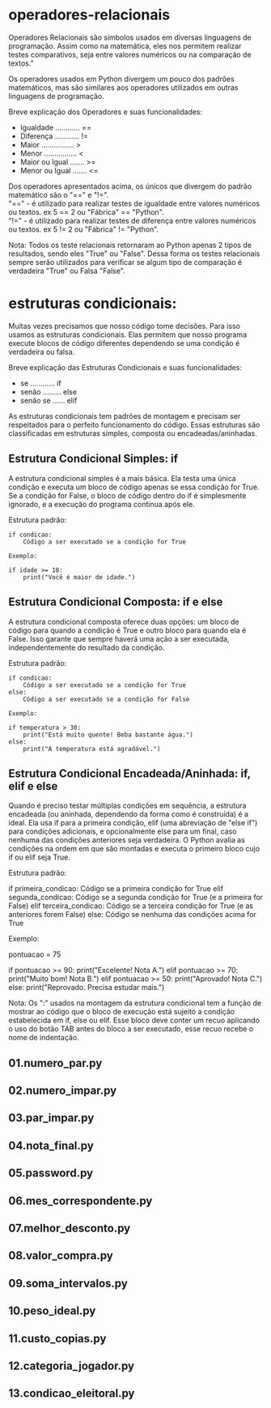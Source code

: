 # operadores-relacionais

Operadores Relacionais são símbolos usados em diversas linguagens de programação. Assim como na matemática, eles nos permitem realizar testes comparativos, seja entre valores numéricos ou na comparação de textos."

Os operadores usados em Python divergem um pouco dos padrões matemáticos, mas são similares aos operadores utilizados em outras linguagens de programação.

Breve explicação dos Operadores e suas funcionalidades:

* Igualdade ............ ==
* Diferença ............ !=
* Maior ................ >
* Menor ................ <
* Maior ou Igual ....... >=
* Menor ou Igual ....... <=

Dos operadores apresentados acima, os únicos que divergem do padrão matemático são o "==" e "!=".  
"==" - é utilizado para realizar testes de igualdade entre valores numéricos ou textos. ex 5 == 2 ou "Fábrica" == "Python".  
"!=" - é utilizado para realizar testes de diferença entre valores numéricos ou textos. ex 5 != 2 ou "Fábrica" != "Python".   

Nota: Todos os teste relacionais retornaram ao Python apenas 2 tipos de resultados, sendo eles "True" ou "False". Dessa forma os testes relacionais sempre serão utilizados para verificar se algum tipo de comparação é verdadeira "True" ou Falsa "False".

# estruturas condicionais:

Muitas vezes precisamos que nosso código tome decisões. Para isso usamos as estruturas condicionais. Elas permitem que nosso programa execute blocos de código diferentes dependendo se uma condição é verdadeira ou falsa.

Breve explicação das Estruturas Condicionais e suas funcionalidades:

* se ............ if
* senão ......... else
* senão se ...... elif

As estruturas condicionais tem padrões de montagem e precisam ser respeitados para o perfeito funcionamento do código.
Essas estruturas são classificadas em estruturas simples, composta ou encadeadas/aninhadas.

## Estrutura Condicional Simples: if

A estrutura condicional simples é a mais básica. Ela testa uma única condição e executa um bloco de código apenas se essa condição for True.
Se a condição for False, o bloco de código dentro do if é simplesmente ignorado, e a execução do programa continua após ele.

Estrutura padrão:
```
if condicao:
    Código a ser executado se a condição for True

Exemplo:

if idade >= 18:
    print("Você é maior de idade.")
```
## Estrutura Condicional Composta: if e else

A estrutura condicional composta oferece duas opções: um bloco de código para quando a condição é True e outro bloco para quando ela é False.
Isso garante que sempre haverá uma ação a ser executada, independentemente do resultado da condição.

Estrutura padrão:
```
if condicao:
    Código a ser executado se a condição for True
else:
    Código a ser executado se a condição for False

Exemplo:

if temperatura > 30:
    print("Está muito quente! Beba bastante água.")
else:
    print("A temperatura está agradável.")
```
## Estrutura Condicional Encadeada/Aninhada: if, elif e else

Quando é preciso testar múltiplas condições em sequência, a estrutura encadeada (ou aninhada, dependendo da forma como é construída) é a ideal.
Ela usa if para a primeira condição, elif (uma abreviação de "else if") para condições adicionais, e opcionalmente else para um final, caso nenhuma das condições anteriores seja verdadeira.
O Python avalia as condições na ordem em que são montadas e executa o primeiro bloco cujo if ou elif seja True.

Estrutura padrão:

if primeira_condicao:
    Código se a primeira condição for True
elif segunda_condicao:
    Código se a segunda condição for True (e a primeira for False)
elif terceira_condicao:
    Código se a terceira condição for True (e as anteriores forem False)
else:
    Código se nenhuma das condições acima for True

Exemplo:

pontuacao = 75

if pontuacao >= 90:
    print("Excelente! Nota A.")
elif pontuacao >= 70:
    print("Muito bom! Nota B.")
elif pontuacao >= 50:
    print("Aprovado! Nota C.")
else:
    print("Reprovado. Precisa estudar mais.")

Nota: Os ":" usados na montagem da estrutura condicional tem a função de mostrar ao código que o bloco de execução está sujeito a condição estabelecida em if, else ou elif.
Esse bloco deve conter um recuo aplicando o uso do botão TAB antes do bloco a ser executado, esse recuo recebe o nome de indentação.

## 01.numero_par.py
## 02.numero_impar.py
## 03.par_impar.py
## 04.nota_final.py
## 05.password.py
## 06.mes_correspondente.py
## 07.melhor_desconto.py
## 08.valor_compra.py
## 09.soma_intervalos.py
## 10.peso_ideal.py
## 11.custo_copias.py
## 12.categoria_jogador.py
## 13.condicao_eleitoral.py

